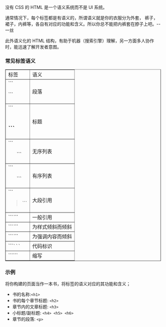 没有 CSS 的 HTML 是一个语义系统而不是 UI 系统。

通常情况下，每个标签都是有语义的，所谓语义就是你的衣服分为外套， 裤子，裙子，内裤等，各自有对应的功能和含义。所以你总不能把内裤套在脖子上吧。-- 一丝

此外语义化的 HTML 结构，有助于机器（搜索引擎）理解，另一方面多人协作时，能迅速了解开发者意图。

### 常见标签语义  

<table border="1">
    <tr>
        <td>标签</td>
        <td>语义</td>
    </tr>
     <tr>
        <td>```<p>```</td>
        <td>段落</td>
    </tr>
    <tr>
        <td>```<h1> <h2> <h3>```</td>
        <td>标题</td>
    </tr>
    <tr>
        <td>```<ul>```</td>
        <td>无序列表</td>
    </tr>
    <tr>
        <td>```<ol>```</td>
        <td>有序列表</td>
    </tr>
     <tr>
        <td>```<blockquote>```</td>
        <td>大段引用</td>
    </tr>
     <tr>
        <td>```<cite>```</td>
        <td>一般引用</td>
    </tr>
    <tr>
        <td>```<i>```</td>
        <td>为样式倾斜而倾斜</td>
    </tr>
     <tr>
        <td>```<em>```</td>
        <td>为强调内容而倾斜</td>
    </tr>
    <tr>
        <td>```<code>```</td>
        <td>代码标识</td>
    </tr>
    <tr>
        <td>```<abbr>```</td>
        <td>缩写</td>
    </tr>
</table>  

### 示例
将你构建的页面当作一本书，将标签的语义对应的其功能和含义；

- 书的名称:```<h1>```
- 书的每个章节标题: ```<h2>```
- 章节内的文章标题: ```<h3>```
- 小标题/副标题: ```<h4> <h5> <h6>```
- 章节的段落: ```<p>```